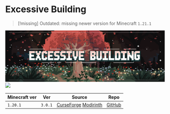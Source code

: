 # Excessive Building

> [!missing] Outdated: missing newer version for Minecraft `1.21.1`

![](https://raw.githubusercontent.com/Yirmiri/Dried-Spice/master/src/main/resources/assets/dried_spice/textures/description/excessive_building/excessive_building_banner.png)
![](https://media.forgecdn.net/attachments/802/941/2024-02-05_17.png)

| Minecraft ver | Ver     | Source                                                                                                                                 | Repo                                                    |
| ------------- | ------- | -------------------------------------------------------------------------------------------------------------------------------------- | ------------------------------------------------------- |
| `1.20.1`      | `3.0.1` | [CurseForge](https://www.curseforge.com/minecraft/mc-mods/excessive-building) [Modirinth](https://modrinth.com/mod/excessive-building) | [GitHub](https://github.com/Yirmiri/Excessive-Building) |